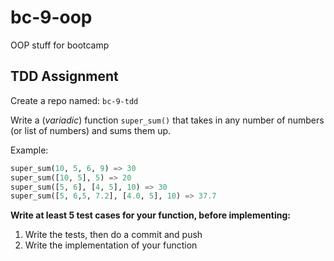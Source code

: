 # bc-9-oop
OOP stuff for bootcamp

## TDD Assignment

Create a repo named: `bc-9-tdd`

Write a (_variadic_) function `super_sum()` that takes
in any number of numbers (or list of numbers) and sums them up.

Example:
```python
super_sum(10, 5, 6, 9) => 30
super_sum([10, 5], 5) => 20
super_sum([5, 6], [4, 5], 10) => 30
super_sum([5, 6,5, 7.2], [4.0, 5], 10) => 37.7
```

**Write at least 5 test cases for your function, before implementing:**

1. Write the tests, then do a commit and push
2. Write the implementation of your function

